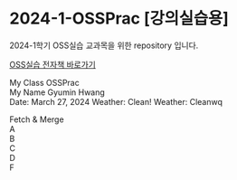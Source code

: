 # 2024-1-OSSPrac [강의실습용]
2024-1학기 OSS실습 교과목을 위한 repository 입니다.

[OSS실습 전자책 바로가기](https://wikidocs.net/book/13835)

My Class OSSPrac  
My Name Gyumin Hwang  
Date: March 27, 2024
Weather: Clean!
Weather: Cleanwq

Fetch & Merge  
A  
B  
C  
D  
F
